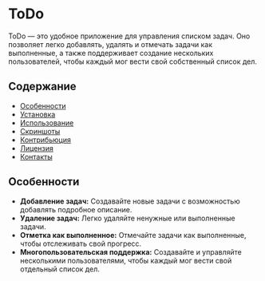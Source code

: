 # ToDo

ToDo — это удобное приложение для управления списком задач. Оно позволяет легко добавлять, удалять и отмечать задачи как выполненные, а также поддерживает создание нескольких пользователей, чтобы каждый мог вести свой собственный список дел.

## Содержание
- [Особенности](#особенности)
- [Установка](#установка)
- [Использование](#использование)
- [Скриншоты](#скриншоты)
- [Контрибьюция](#контрибьюция)
- [Лицензия](#лицензия)
- [Контакты](#контакты)

## Особенности

- **Добавление задач:** Создавайте новые задачи с возможностью добавлять подробное описание.
- **Удаление задач:** Легко удаляйте ненужные или выполненные задачи.
- **Отметка как выполненное:** Отмечайте задачи как выполненные, чтобы отслеживать свой прогресс.
- **Многопользовательская поддержка:** Создавайте и управляйте несколькими пользователями, чтобы каждый мог вести свой отдельный список дел.

